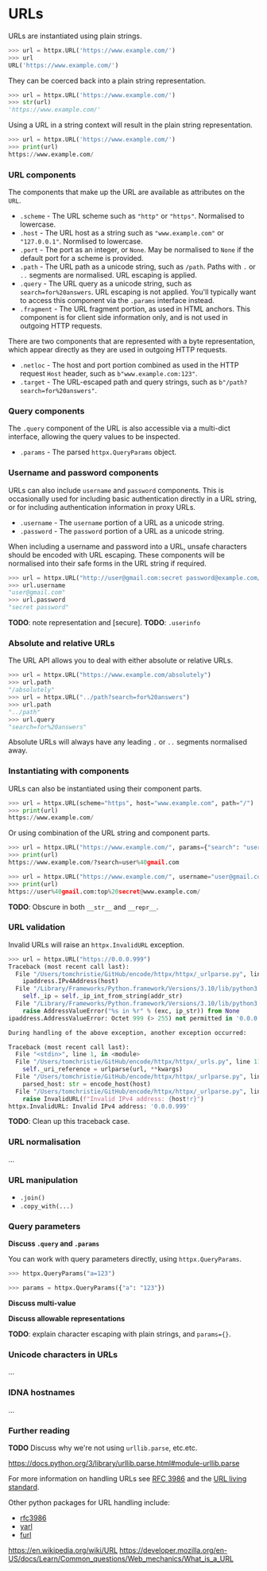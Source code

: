 # URLs

URLs are instantiated using plain strings.

```python
>>> url = httpx.URL('https://www.example.com/')
>>> url
URL('https://www.example.com/')
```

They can be coerced back into a plain string representation.

```python
>>> url = httpx.URL('https://www.example.com/')
>>> str(url)
'https://www.example.com/'
```

Using a URL in a string context will result in the plain string representation.

```python
>>> url = httpx.URL('https://www.example.com/')
>>> print(url)
https://www.example.com/
```

### URL components

The components that make up the URL are available as attributes on the `URL`.

* `.scheme` - The URL scheme such as `"http"` or `"https"`. Normalised to lowercase.
* `.host` - The URL host as a string such as `"www.example.com"` or `"127.0.0.1"`. Normlised to lowercase.
* `.port` - The port as an integer, or `None`. May be normalised to `None` if the default port for a scheme is provided.
* `.path` - The URL path as a unicode string, such as `/path`. Paths with `.` or `..` segments are normalised. URL escaping is applied.
* `.query` - The URL query as a unicode string, such as `search=for%20answers`. URL escaping is not applied. You'll typically want to access this component via the `.params` interface instead.
* `.fragment` - The URL fragment portion, as used in HTML anchors. This component is for client side information only, and is not used in outgoing HTTP requests.

There are two components that are represented with a byte representation, which appear directly as they are used in outgoing HTTP requests.

* `.netloc` - The host and port portion combined as used in the HTTP request `Host` header, such as `b"www.example.com:123"`.
* `.target` - The URL-escaped path and query strings, such as `b"/path?search=for%20answers"`.

### Query components

The `.query` component of the URL is also accessible via a multi-dict interface, allowing the query values to be inspected.

* `.params` - The parsed `httpx.QueryParams` object.

### Username and password components

URLs can also include `username` and `password` components. This is occasionally used for including basic authentication directly in a URL string, or for including authentication information in proxy URLs.

* `.username` - The `username` portion of a URL as a unicode string.
* `.password` - The `password` portion of a URL as a unicode string.

When including a username and password into a URL, unsafe characters should be encoded with URL escaping. These components will be normalised into their safe forms in the URL string if required.

```python
>>> url = httpx.URL("http://user@gmail.com:secret password@example.com/")
>>> url.username
"user@gmail.com"
>>> url.password
"secret password"
```

**TODO**: note representation and [secure].
**TODO**: `.userinfo`

### Absolute and relative URLs

The URL API allows you to deal with either absolute or relative URLs.

```python
>>> url = httpx.URL("https://www.example.com/absolutely")
>>> url.path
"/absolutely"
>>> url = httpx.URL("../path?search=for%20answers")
>>> url.path
"../path"
>>> url.query
"search=for%20answers"
```

Absolute URLs will always have any leading `.` or `..` segments normalised away.

### Instantiating with components

URLs can also be instantiated using their component parts.

```python
>>> url = httpx.URL(scheme="https", host="www.example.com", path="/")
>>> print(url)
https://www.example.com/
```

Or using combination of the URL string and component parts.

```python
>>> url = httpx.URL("https://www.example.com/", params={"search": "user@gmail.com"})
>>> print(url)
https://www.example.com/?search=user%40gmail.com
```

```python
>>> url = httpx.URL("https://www.example.com/", username="user@gmail.com", password="top secret")
>>> print(url)
https://user%40gmail.com:top%20secret@www.example.com/
```

**TODO**: Obscure in both `__str__` and `__repr__`.

### URL validation

Invalid URLs will raise an `httpx.InvalidURL` exception.

```python
>>> url = httpx.URL("https://0.0.0.999")
Traceback (most recent call last):
  File "/Users/tomchristie/GitHub/encode/httpx/httpx/_urlparse.py", line 297, in encode_host
    ipaddress.IPv4Address(host)
  File "/Library/Frameworks/Python.framework/Versions/3.10/lib/python3.10/ipaddress.py", line 1305, in __init__
    self._ip = self._ip_int_from_string(addr_str)
  File "/Library/Frameworks/Python.framework/Versions/3.10/lib/python3.10/ipaddress.py", line 1197, in _ip_int_from_string
    raise AddressValueError("%s in %r" % (exc, ip_str)) from None
ipaddress.AddressValueError: Octet 999 (> 255) not permitted in '0.0.0.999'

During handling of the above exception, another exception occurred:

Traceback (most recent call last):
  File "<stdin>", line 1, in <module>
  File "/Users/tomchristie/GitHub/encode/httpx/httpx/_urls.py", line 115, in __init__
    self._uri_reference = urlparse(url, **kwargs)
  File "/Users/tomchristie/GitHub/encode/httpx/httpx/_urlparse.py", line 245, in urlparse
    parsed_host: str = encode_host(host)
  File "/Users/tomchristie/GitHub/encode/httpx/httpx/_urlparse.py", line 299, in encode_host
    raise InvalidURL(f"Invalid IPv4 address: {host!r}")
httpx.InvalidURL: Invalid IPv4 address: '0.0.0.999'
```

**TODO**: Clean up this traceback case.

### URL normalisation

...

### URL manipulation

* `.join()`
* `.copy_with(...)`

### Query parameters

**Discuss `.query` and `.params`**

You can work with query parameters directly, using `httpx.QueryParams`.

```python
>>> httpx.QueryParams("a=123")
```


```python
>>> params = httpx.QueryParams({"a": "123"})
```

**Discuss multi-value**

**Discuss allowable representations**

**TODO**: explain character escaping with plain strings, and `params={}`.

### Unicode characters in URLs

...

### IDNA hostnames

...

### Further reading

**TODO** Discuss why we're not using `urllib.parse`, etc.etc.

https://docs.python.org/3/library/urllib.parse.html#module-urllib.parse

For more information on handling URLs see [RFC 3986](https://www.rfc-editor.org/rfc/rfc3986) and the [URL living standard](https://url.spec.whatwg.org/).

Other python packages for URL handling include:

* [rfc3986](https://github.com/python-hyper/rfc3986)
* [yarl](https://github.com/aio-libs/yarl/)
* [furl](https://github.com/gruns/furl)


https://en.wikipedia.org/wiki/URL
https://developer.mozilla.org/en-US/docs/Learn/Common_questions/Web_mechanics/What_is_a_URL